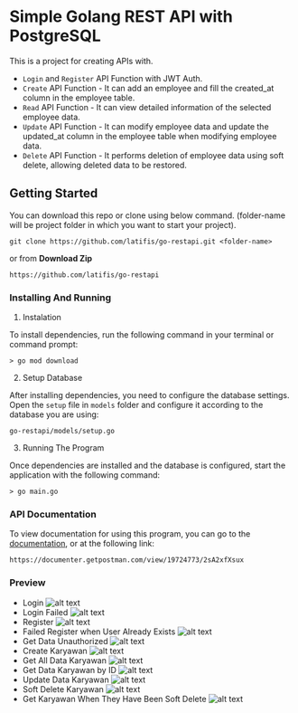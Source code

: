 # Simple Golang REST API with PostgreSQL
This is a project for creating APIs with.
 - `Login` and `Register` API Function with JWT Auth.
 - `Create` API Function - It can add an employee and fill the created_at column in the employee table.
 - `Read` API Function - It can view detailed information of the selected employee data.
 - `Update` API Function - It can modify employee data and update the updated_at column in the employee table when modifying employee data.
 - `Delete` API Function - It performs deletion of employee data using soft delete, allowing deleted data to be restored.

## Getting Started
You can download this repo or clone using below command. (folder-name will be project folder in which you want to start your project).
```
git clone https://github.com/latifis/go-restapi.git <folder-name>
```
or from **Download Zip**
```
https://github.com/latifis/go-restapi
```

### Installing And Running
1. Instalation

To install dependencies, run the following command in your terminal or command prompt:
```
> go mod download
```
2. Setup Database

After installing dependencies, you need to configure the database settings. Open the `setup` file in `models` folder and configure it according to the database you are using:
```
go-restapi/models/setup.go
```
3. Running The Program

Once dependencies are installed and the database is configured, start the application with the following command:
```
> go main.go
```

### API Documentation
To view documentation for using this program, you can go to the [documentation](https://documenter.getpostman.com/view/19724773/2sA2xfXsux), or at the following link:
```
https://documenter.getpostman.com/view/19724773/2sA2xfXsux
```

### Preview

- Login
 ![alt text](https://github.com/latifis/etc/blob/main/go-restapi/login-berhasil.png?raw=true)
 - Login Failed
 ![alt text](https://github.com/latifis/etc/blob/main/go-restapi/login-gagal.png?raw=true)
 - Register
 ![alt text](https://github.com/latifis/etc/blob/main/go-restapi/register.png?raw=true)
- Failed Register when User Already Exists 
 ![alt text](https://github.com/latifis/etc/blob/main/go-restapi/register.png?raw=true)
 - Get Data Unauthorized
 ![alt text](https://github.com/latifis/etc/blob/main/go-restapi/get-data-unauthorized.png?raw=true)
 - Create Karyawan
 ![alt text](https://github.com/latifis/etc/blob/main/go-restapi/create-karyawan.png?raw=true)
 - Get All Data Karyawan
 ![alt text](https://github.com/latifis/etc/blob/main/go-restapi/get-all-data-karyawan.png?raw=true)
 - Get Data Karyawan by ID
 ![alt text](https://github.com/latifis/etc/blob/main/go-restapi/get-data-karyawan-by-id.png?raw=true)
 - Update Data Karyawan
 ![alt text](https://github.com/latifis/etc/blob/main/go-restapi/update-data-karyawan.png?raw=true)
 - Soft Delete Karyawan
 ![alt text](https://github.com/latifis/etc/blob/main/go-restapi/soft-delete-karyawan.png?raw=true)
 - Get Karyawan When They Have Been Soft Delete
 ![alt text](https://github.com/latifis/etc/blob/main/go-restapi/get-karyawan-when-they-have-been-soft-delete.png?raw=true)